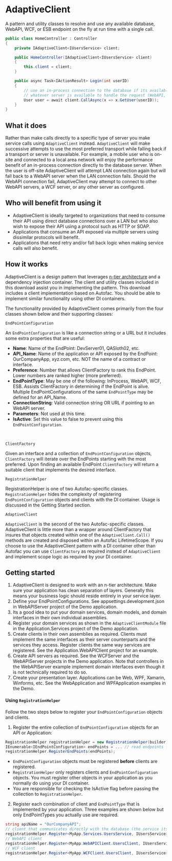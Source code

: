 # AdaptiveClient
A pattern and utility classes to resolve and use any available database, WebAPI, WCF, or ESB endpoint on the fly at run time with a single call.
```csharp
public class HomeController : Controller
{
    private IAdaptiveClient<IUsersService> client;

    public HomeController(IAdaptiveClient<IUsersService> client)
    {
        this.client = client;
    }

    public async Task<IActionResult> Login(int userID)
    {
        // use an in-process connection to the database if its available otherwise use
        // whatever server is available to handle the request (WebAPI, WCF, etc.):
        User user = await client.CallAsync(x => x.GetUser(userID));
    }
}
```


## What it does
Rather than make calls directly to a specific type of server you make service calls using `AdaptiveClient` instead.  `AdaptiveClient` will make successive attempts to use the most preferred transport while falling back if a transport or server is unavailable.  For example, a mobile user who is on-site and connected to a local area network will enjoy the performance benefit of an in-process connection directly to the database server.  When the user is off-site AdaptiveClient will attempt LAN connection again but will fall back to a WebAPI server when the LAN connection fails.  Should the WebAPI connection fail, AdaptiveClient may attempt to connect to other WebAPI servers, a WCF server, or any other server as configured.

## Who will benefit from using it
* AdaptiveClient is ideally targeted to organizations that need to consume their API using direct database connections over a LAN but who also wish to expose their API using a protocol such as HTTP or SOAP.
* Applications that consume an API exposed via multiple servers using dissimilar protocols will benefit.
* Applications that need retry and/or fall back logic when making service calls will also benefit.


## How it works
AdaptiveClient is a design pattern that leverages [n-tier architecture](https://en.wikipedia.org/wiki/Multitier_architecture) and a dependency injection container.  The client and utility classes included in this download assist you in implementing the pattern.  This download includes a client implementation based on Autofac.  You should be able to implement similar functionality using other DI containers.  

The functionality provided by AdaptiveClient comes primarily from the four classes shown below and their supporting classes:


    EndPointConfiguration

An `EndPointConfiguration` is like a connection string or a URL but it includes some extra properties that are useful:

* **Name**: Name of the EndPoint: DevServer01, QASloth02, etc.
* **API_Name**:  Name of the application or API exposed by the EndPoint: OurCompanyApp, xyz.com, etc.  NOT the name of a contract or interface.
* **Preference**:  Number that allows ClientFactory to rank this EndPoint.  Lower numbers are ranked higher (more preferred).
* **EndPointType**:  May be one of the following:  InProcess, WebAPI, WCF, ESB.  Assists ClientFactory in determining if the EndPoint is alive.  Multiple EndPointConfigurations of the same `EndPointType` may be defined for an API_Name.
* **ConnectionString**:  Valid connection string OR URL if pointing to an WebAPI server.
* **Parameters**:  Not used at this time.
* **IsActive**:  Set this value to false to prevent using this `EndPointConfiguration`.

&nbsp;
     
    ClientFactory

Given an interface and a collection of `EndPointConfiguration` objects,  `ClientFactory` will iterate over the EndPoints starting with the most preferred.  Upon finding an available EndPoint `ClientFactory` will return a suitable client that implements the desired interface.


    RegistrationHelper

RegistrationHelper is one of two Autofac-specific classes.  `RegistrationHelper` hides the complexity of registering  `EndPointConfiguration` objects and clients with the DI container.  Usage is discussed in the Getting Started section.  

    AdaptiveClient

`AdaptiveClient`  is the second of the two Autofac-specific classes.  AdaptiveClient is little more than a wrapper around ClientFactory that insures that objects created within one of the `AdaptiveClient.Call()` methods are created and disposed within an Autofac LifetimeScope.  If you choose to use the AdaptiveClient pattern with a DI container other than Autofac you can use `ClientFactory` as required instead of `AdaptiveClient` and implement scope logic as required by your DI container. 



## Getting started



1. AdaptiveClient is designed to work with an n-tier architecture.  Make sure your application has clean separation of layers.  Generally this means your business logic should reside entirely in your service layer.
2. Define your EndPointConfigurations.  See appsettings.development.json in WebAPIServer project of the Demo application.
3. Its a good idea to put your domain services, domain models, and domain interfaces in their own individual assemblies. 
5. Register your domain services as shown in the `AdaptiveClientModule` file in the Application.Services project of the Demo application.  
6. Create clients in their own assemblies as required.  Clients must implement the same interfaces as their server counterparts and the services they access.  Register clients the same way services are registered.  See the Application.WebAPIClient project for an example.
7. Create API servers as required.  See the WCFServer and the WebAPIServer projects in the Demo application.  Note that controllers in the WebAPIServer example implement domain interfaces even though it is not technically required to do so.
8. Create your presentation layer.  Applications can be Web, WPF, Xamarin, Winforms, etc.  See the WebApplication and WPFApplication examples in the Demo.  

#### Using `RegistrationHelper`
Follow the two steps below to register your `EndPointConfiguration` objects and clients.


 
1. Register the entire collection of `EndPointConfiguration` objects for an API or Application:

 ```csharp
RegistrationHelper registrationHelper = new RegistrationHelper(builder);
IEnumerable<IEndPointConfiguration> endPoints = ... // read endpoints from config file 
registrationHelper.RegisterEndPoints(endPoints);
```

* `EndPointConfiguration` objects must be registered **before** clients are registered.
* `RegistrationHelper` only registers clients and `EndPointConfiguration` objects.  You must register other objects in your application as you normally do using your DI container.
* You are responsible for checking the IsActive flag before passing the collection to `RegistrationHelper`.
 
2. Register each combination of client and `EndPointType` that is implemented by your application.    Three examples are shown below but only EndPointTypes you actually use are required.      

 ```csharp
 string apiName = "OurCompanyAPI";
 // client that communicates directly with the database (the service itself)
 registrationHelper.Register<MyApp.Services.UsersService, IUsersService>(EndPointType.InProcess, apiName);
 // WebAPI client 
 registrationHelper.Register<MyApp.WebAPIClient.UsersClient, IUsersService>(EndPointType.WebAPI, apiName);
 // WCF client 
 registrationHelper.Register<MyApp.WCFClient.UsersClient, IUsersService>(EndPointType.WCF, apiName);
 ```
 &nbsp;